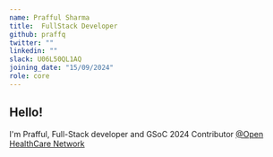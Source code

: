 ```yaml
---
name: Prafful Sharma
title:  FullStack Developer
github: praffq
twitter: ""
linkedin: ""
slack: U06L50QL1AQ
joining_date: "15/09/2024"
role: core
---
```


## Hello!
I'm Prafful, Full-Stack developer and GSoC 2024 Contributor [@Open HealthCare Network](https://summerofcode.withgoogle.com/programs/2024/projects/rUkPNXYp) 

